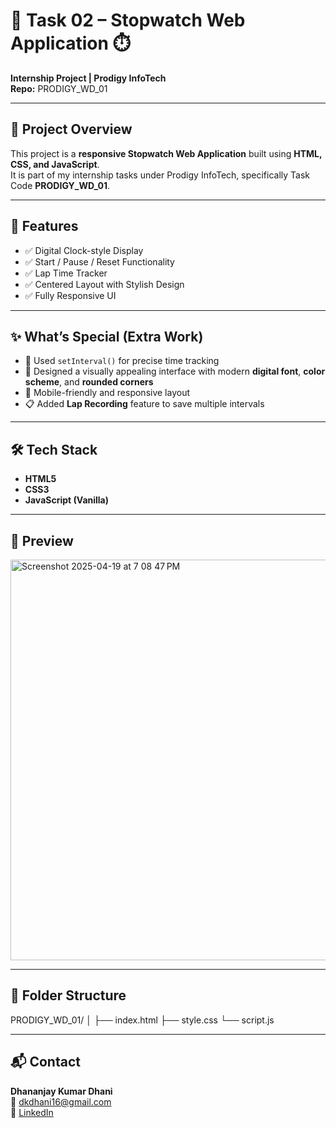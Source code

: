 # 🚀 Task 02 – Stopwatch Web Application ⏱️  
**Internship Project | Prodigy InfoTech**  
**Repo:** PRODIGY_WD_01  

---

## 📌 Project Overview
This project is a **responsive Stopwatch Web Application** built using **HTML, CSS, and JavaScript**.  
It is part of my internship tasks under Prodigy InfoTech, specifically Task Code **PRODIGY_WD_01**.

---

## 🎯 Features
- ✅ Digital Clock-style Display
- ✅ Start / Pause / Reset Functionality
- ✅ Lap Time Tracker
- ✅ Centered Layout with Stylish Design
- ✅ Fully Responsive UI

---

## ✨ What’s Special (Extra Work)
- 🧠 Used `setInterval()` for precise time tracking  
- 🎨 Designed a visually appealing interface with modern **digital font**, **color scheme**, and **rounded corners**
- 📱 Mobile-friendly and responsive layout  
- 📋 Added **Lap Recording** feature to save multiple intervals

---

## 🛠️ Tech Stack
- **HTML5**
- **CSS3**
- **JavaScript (Vanilla)**

---

## 📸 Preview

<img width="641" alt="Screenshot 2025-04-19 at 7 08 47 PM" src="https://github.com/user-attachments/assets/618048bc-28d3-4dbd-afda-c414718efbe1" />


---

## 📂 Folder Structure
PRODIGY_WD_01/ 
│
├── index.html 
├── style.css 
└── script.js


---

## 📬 Contact
**Dhananjay Kumar Dhani**  
📧 dkdhani16@gmail.com  
🔗 [LinkedIn](https://www.linkedin.com/in/dhananjaykdhani/)  

